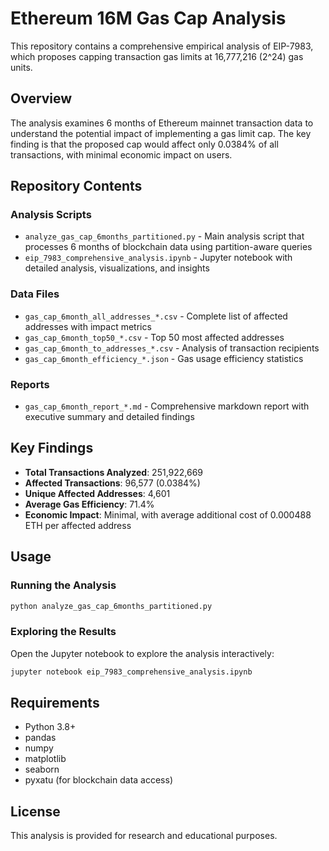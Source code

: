 # Ethereum 16M Gas Cap Analysis

This repository contains a comprehensive empirical analysis of EIP-7983, which proposes capping transaction gas limits at 16,777,216 (2^24) gas units.

## Overview

The analysis examines 6 months of Ethereum mainnet transaction data to understand the potential impact of implementing a gas limit cap. The key finding is that the proposed cap would affect only 0.0384% of all transactions, with minimal economic impact on users.

## Repository Contents

### Analysis Scripts
- `analyze_gas_cap_6months_partitioned.py` - Main analysis script that processes 6 months of blockchain data using partition-aware queries
- `eip_7983_comprehensive_analysis.ipynb` - Jupyter notebook with detailed analysis, visualizations, and insights

### Data Files
- `gas_cap_6month_all_addresses_*.csv` - Complete list of affected addresses with impact metrics
- `gas_cap_6month_top50_*.csv` - Top 50 most affected addresses
- `gas_cap_6month_to_addresses_*.csv` - Analysis of transaction recipients
- `gas_cap_6month_efficiency_*.json` - Gas usage efficiency statistics

### Reports
- `gas_cap_6month_report_*.md` - Comprehensive markdown report with executive summary and detailed findings

## Key Findings

- **Total Transactions Analyzed**: 251,922,669
- **Affected Transactions**: 96,577 (0.0384%)
- **Unique Affected Addresses**: 4,601
- **Average Gas Efficiency**: 71.4%
- **Economic Impact**: Minimal, with average additional cost of 0.000488 ETH per affected address

## Usage

### Running the Analysis

```bash
python analyze_gas_cap_6months_partitioned.py
```

### Exploring the Results

Open the Jupyter notebook to explore the analysis interactively:

```bash
jupyter notebook eip_7983_comprehensive_analysis.ipynb
```

## Requirements

- Python 3.8+
- pandas
- numpy
- matplotlib
- seaborn
- pyxatu (for blockchain data access)

## License

This analysis is provided for research and educational purposes.
